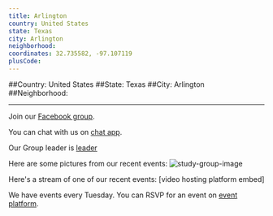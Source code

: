 ```yaml
---
title: Arlington
country: United States
state: Texas
city: Arlington
neighborhood: 
coordinates: 32.735582, -97.107119
plusCode:
---
```


##Country: United States
##State: Texas
##City: Arlington
##Neighborhood: 
*****
Join our [Facebook group](https://www.facebook.com/groups/free.code.camp.arlington.texas).

You can chat with us on [chat app]().

Our Group leader is [leader]()

Here are some pictures from our recent events:
![study-group-image]()

Here's a stream of one of our recent events:
[video hosting platform embed]

We have events every Tuesday. You can RSVP for an event on [event platform]().
